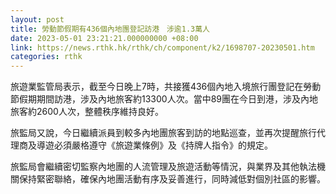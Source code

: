```yaml
---
layout: post
title: 勞動節假期有436個內地團登記訪港　涉逾1.3萬人
date: 2023-05-01 23:21:21.000000000 +08:00
link: https://news.rthk.hk/rthk/ch/component/k2/1698707-20230501.htm
categories: rthk
---
```


旅遊業監管局表示，截至今日晚上7時，共接獲436個內地入境旅行團登記在勞動節假期期間訪港，涉及內地旅客約13300人次。當中89團在今日到港，涉及內地旅客約2600人次，整體秩序維持良好。

旅監局又說，今日繼續派員到較多內地團旅客到訪的地點巡查，並再次提醒旅行代理商及導遊必須嚴格遵守《旅遊業條例》及《持牌人指令》的規定。

旅監局會繼續密切監察內地團的人流管理及旅遊活動等情況，與業界及其他執法機關保持緊密聯絡，確保內地團活動有序及妥善進行，同時減低對個別社區的影響。
